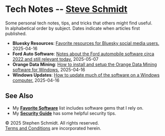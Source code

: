 
# Tech Notes -- [Steve Schmidt](/)

Some personal tech notes, tips, and tricks that others might find useful.
<br />In alphabetical order by subject.
Dates indicate when articles first published.

- **Bluesky Resources**: [Favorite resources for Bluesky social media users.](bluesky-resources) 2025-04-16
- **Ford Auto Software**: [Notes about the Ford automobile software circa 2022 and still relevant today.](ford-software-2022) 2025-05-07
- **Orange Data Mining**: [How to install and setup the Orange Data Mining software for Windows.](orange-data-mining-install-windows) 2025-04-16
- **Windows Updates**: [How to update much of the software on a Windows computer.](windows-computer-update) 2025-04-16

## See Also
- My [**Favorite Software**](/favorite-software) list includes software gems that I rely on.
- My [**Security Guide**](/security-guide) has some helpful security tips.

© 2025 Stephen Schmidt.  All rights reserved.
<br />[Terms and Conditions](/terms-and-conditions) are incorporated herein.
